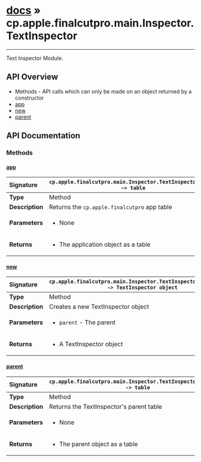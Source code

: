 # [docs](index.md) » cp.apple.finalcutpro.main.Inspector.TextInspector
---

Text Inspector Module.

## API Overview
* Methods - API calls which can only be made on an object returned by a constructor
 * [app](#app)
 * [new](#new)
 * [parent](#parent)

## API Documentation

### Methods

#### [app](#app)
| <span style="float: left;">**Signature**</span> | <span style="float: left;">`cp.apple.finalcutpro.main.Inspector.TextInspector:app() -> table` </span>                                                          |
| -----------------------------------------------------|---------------------------------------------------------------------------------------------------------|
| **Type**                                             | Method                                                                                         |
| **Description**                                      | Returns the `cp.apple.finalcutpro` app table                                                                                         |
| **Parameters**                                       | <ul><li>None</li></ul> |
| **Returns**                                          | <ul><li>The application object as a table</li></ul>          |

#### [new](#new)
| <span style="float: left;">**Signature**</span> | <span style="float: left;">`cp.apple.finalcutpro.main.Inspector.TextInspector:new(parent) -> TextInspector object` </span>                                                          |
| -----------------------------------------------------|---------------------------------------------------------------------------------------------------------|
| **Type**                                             | Method                                                                                         |
| **Description**                                      | Creates a new TextInspector object                                                                                         |
| **Parameters**                                       | <ul><li>`parent`		- The parent</li></ul> |
| **Returns**                                          | <ul><li>A TextInspector object</li></ul>          |

#### [parent](#parent)
| <span style="float: left;">**Signature**</span> | <span style="float: left;">`cp.apple.finalcutpro.main.Inspector.TextInspector:parent() -> table` </span>                                                          |
| -----------------------------------------------------|---------------------------------------------------------------------------------------------------------|
| **Type**                                             | Method                                                                                         |
| **Description**                                      | Returns the TextInspector's parent table                                                                                         |
| **Parameters**                                       | <ul><li>None</li></ul> |
| **Returns**                                          | <ul><li>The parent object as a table</li></ul>          |

